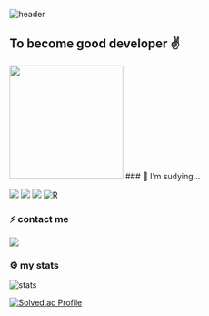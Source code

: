 
![header](https://capsule-render.vercel.app/api?type=cylinder&text=Welcome&animation=twinkling&color=BEEAFB)


## To become good developer ✌ 
<img src="https://media.giphy.com/media/JfWPpXN0Dd4rEjYcH5/giphy.gif" width="200">
### 🌱 I’m sudying...

<img src="https://img.shields.io/badge/Python-3766AB?style=flat-square&logo=Python&logoColor=white"/></a>
<img src="https://img.shields.io/badge/C++-00599C?style=flat-square&logo=C%2B%2B&logoColor=white"/></a>
<img src="https://img.shields.io/badge/Mysql-E6B91E?style=flat-square&logo=MySql&logoColor=white"/></a>
![R](https://img.shields.io/badge/R-%23276DC3.svg?style=for-the-badge&logo=r&logoColor=white&style=flat-square)

### 

### ⚡ contact me
 
 <a href="edder773@gmail.com"><img src="https://img.shields.io/badge/Gmail-d14836?style=flat-square&logo=Gmail&logoColor=white&link=kimhyein7110@gmail.com"/></a>
 
 ### ⚙ my stats
 ![stats](https://github-readme-stats-git-masterrstaa-rickstaa.vercel.app/api?username=edder773&show_icons=true&theme=dark)

 [![Solved.ac Profile](http://mazassumnida.wtf/api/v2/generate_badge?boj=edder773)](https://solved.ac/edder773/)
